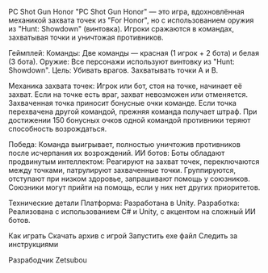 PC Shot Gun Honor
"PC Shot Gun Honor" — это игра, вдохновлённая механикой захвата точек из "For Honor", но с использованием оружия из "Hunt: Showdown" (винтовка). Игроки сражаются в командах, захватывая точки и уничтожая противников.

Геймплей:
Команды: Две команды — красная (1 игрок + 2 бота) и белая (3 бота).
Оружие: Все персонажи используют винтовку из "Hunt: Showdown".
Цель:
Убивать врагов.
Захватывать точки A и B.

Механика захвата точек:
Игрок или бот, стоя на точке, начинает её захват. Если на точке есть враг, захват невозможен или отменяется.
Захваченная точка приносит бонусные очки команде.
Если точка перехвачена другой командой, прежняя команда получает штраф.
При достижении 150 бонусных очков одной командой противники теряют способность возрождаться.

Победа: Команда выигрывает, полностью уничтожив противников после исчерпания их возрождений.
ИИ ботов: Боты обладают продвинутым интеллектом:
Реагируют на захват точек, переключаются между точками, патрулируют захваченные точки.
Группируются, отступают при низком здоровье, запрашивают помощь у союзников.
Союзники могут прийти на помощь, если у них нет других приоритетов.

Технические детали
Платформа: Разработана в Unity.
Разработка: Реализована с использованием C# и Unity, с акцентом на сложный ИИ ботов.

Как играть
Скачать архив с игрой
Запустить exe файл
Следить за инструкциями

Разрабодчик Zetsubou
